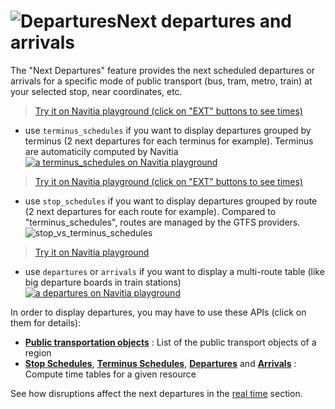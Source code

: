 <a name="next_departures_and_arrivals"></a>![Departures](/images/departures.png)Next departures and arrivals
=======================================================================

The "Next Departures" feature provides the next scheduled departures or arrivals
for a specific mode of public transport (bus, tram, metro, train) at your selected stop, near coordinates, etc.

>[Try it on Navitia playground (click on "EXT" buttons to see times)](https://canaltp.github.io/navitia-playground/play.html?request=https%3A%2F%2Fapi.navitia.io%2Fv1%2Fcoverage%2Fsandbox%2Fstop_areas%2Fstop_area%253ARAT%253ASA%253AGDLYO%2Fterminus_schedules%3Fitems_per_schedule%3D2%26&token=3b036afe-0110-4202-b9ed-99718476c2e0)

* use `terminus_schedules` if you want to display departures grouped by terminus (2 next departures for each terminus for example). Terminus are automaticily computed by Navitia
[![a terminus_schedules on Navitia playground](https://upload.wikimedia.org/wikipedia/commons/thumb/7/7d/Panneau_SIEL_couleurs_Paris-Op%C3%A9ra.jpg/640px-Panneau_SIEL_couleurs_Paris-Op%C3%A9ra.jpg)](https://canaltp.github.io/navitia-playground/play.html?request=https%3A%2F%2Fapi.navitia.io%2Fv1%2Fcoverage%2Fsandbox%2Fstop_areas%2Fstop_area%253ARAT%253ASA%253AGDLYO%2Fstop_schedules%3Fitems_per_schedule%3D2%26&token=3b036afe-0110-4202-b9ed-99718476c2e0)

>[Try it on Navitia playground (click on "EXT" buttons to see times)](https://canaltp.github.io/navitia-playground/play.html?request=https%3A%2F%2Fapi.navitia.io%2Fv1%2Fcoverage%2Fsandbox%2Fstop_areas%2Fstop_area%253ARAT%253ASA%253AGDLYO%2Fstop_schedules%3Fitems_per_schedule%3D2%26&token=3b036afe-0110-4202-b9ed-99718476c2e0)

* use `stop_schedules` if you want to display departures grouped by route (2 next departures for each route for example). Compared to "terminus_schedules", routes are managed by the GTFS providers.
![stop_vs_terminus_schedules](/images/stop_vs_terminus_schedules.png)

>[Try it on Navitia playground](https://canaltp.github.io/navitia-playground/play.html?request=https%3A%2F%2Fapi.navitia.io%2Fv1%2Fcoverage%2Fsandbox%2Fstop_areas%2Fstop_area%253ARAT%253ASA%253AGDLYO%2Fstop_schedules%3Fitems_per_schedule%3D2%26&token=3b036afe-0110-4202-b9ed-99718476c2e0)

* use `departures` or `arrivals` if you want to display a multi-route table (like big departure boards in train stations)
[![a departures on Navitia playground](https://upload.wikimedia.org/wikipedia/commons/thumb/c/c7/Display_at_bus_stop_sign_in_Karlovo_n%C3%A1m%C4%9Bst%C3%AD%2C_T%C5%99eb%C3%AD%C4%8D%2C_T%C5%99eb%C3%AD%C4%8D_District.JPG/640px-Display_at_bus_stop_sign_in_Karlovo_n%C3%A1m%C4%9Bst%C3%AD%2C_T%C5%99eb%C3%AD%C4%8D%2C_T%C5%99eb%C3%AD%C4%8D_District.JPG)](https://canaltp.github.io/navitia-playground/play.html?request=https%3A%2F%2Fapi.navitia.io%2Fv1%2Fcoverage%2Fsandbox%2Fstop_areas%2Fstop_area%253ARAT%253ASA%253AGDLYO%2Fdepartures%3F&token=3b036afe-0110-4202-b9ed-99718476c2e0)

In order to display departures, you may have to use these APIs (click on them for details):

-   **[Public transportation objects](#pt-ref)** : List of the public transport
    objects of a region
-   **[Stop Schedules](#stop-schedules)**, **[Terminus Schedules](#terminus-schedules)**, **[Departures](#departures)** and **[Arrivals](#arrivals)** :
Compute time tables for a given resource

See how disruptions affect the next departures in the [real time](#realtime) section.
